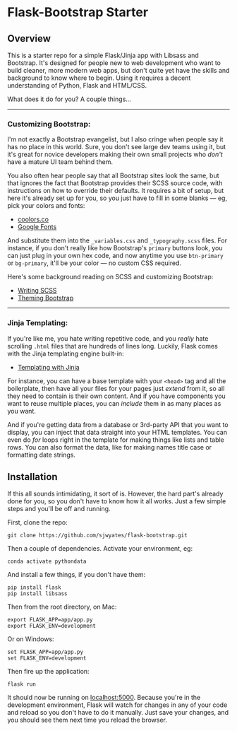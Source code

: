 # Flask-Bootstrap Starter

## Overview

This is a starter repo for a simple Flask/Jinja app with Libsass and Bootstrap. It's designed for people new to web development who want to build cleaner, more modern web apps, but don't quite yet have the skills and background to know where to begin. Using it requires a decent understanding of Python, Flask and HTML/CSS.

What does it do for you? A couple things...

----

### Customizing Bootstrap:

I'm not exactly a Bootstrap evangelist, but I also cringe when people say it has no place in this world. Sure, you don't see large dev teams using it, but it's great for novice developers making their own small projects who *don't* have a mature UI team behind them.

You also often hear people say that all Bootstrap sites look the same, but that ignores the fact that Bootstrap provides their SCSS source code, with instructions on how to override their defaults. It requires a bit of setup, but here it's already set up for you, so you just have to fill in some blanks — eg, pick your colors and fonts:

- [coolors.co](https://coolors.co/)
- [Google Fonts](https://fonts.google.com/)

And substitute them into the `_variables.css` and `_typography.scss` files. For instance, if you don't really like how Bootstrap's `primary` buttons look, you can just plug in your own hex code, and now anytime you use `btn-primary` or `bg-primary`, it'll be your color — no custom CSS required. 

Here's some background reading on SCSS and customizing Bootstrap:

- [Writing SCSS](https://sass-lang.com/documentation)
- [Theming Bootstrap](https://getbootstrap.com/docs/4.0/getting-started/theming/)

----

### Jinja Templating:

If you're like me, you hate writing repetitive code, and you *really* hate scrolling `.html` files that are hundreds of lines long. Luckily, Flask comes with the Jinja templating engine built-in:

- [Templating with Jinja](https://jinja.palletsprojects.com/en/2.11.x/templates/)

For instance, you can have a base template with your `<head>` tag and all the boilerplate, then have all your files for your pages just *extend* from it, so all they need to contain is their own content. And if you have components you want to reuse multiple places, you can *include* them in as many places as you want.

And if you're getting data from a database or 3rd-party API that you want to display, you can inject that data straight into your HTML templates. You can even do *for* loops right in the template for making things like lists and table rows. You can also format the data, like for making names title case or formatting date strings.

## Installation

If this all sounds intimidating, it sort of is. However, the hard part's already done for you, so you don't have to know how it all works. Just a few simple steps and you'll be off and running.

First, clone the repo:

```
git clone https://github.com/sjwyates/flask-bootstrap.git
```

Then a couple of dependencies. Activate your environment, eg:

```
conda activate pythondata
```

And install a few things, if you don't have them:

```
pip install flask
pip install libsass
```

Then from the root directory, on Mac:

```
export FLASK_APP=app/app.py
export FLASK_ENV=development
```

Or on Windows:

```
set FLASK_APP=app/app.py
set FLASK_ENV=development
```

Then fire up the application:

```
flask run
```

It should now be running on [localhost:5000](http://127.0.0.1:5000/). Because you're in the development environment, Flask will watch for changes in any of your code and reload so you don't have to do it manually. Just save your changes, and you should see them next time you reload the browser.
